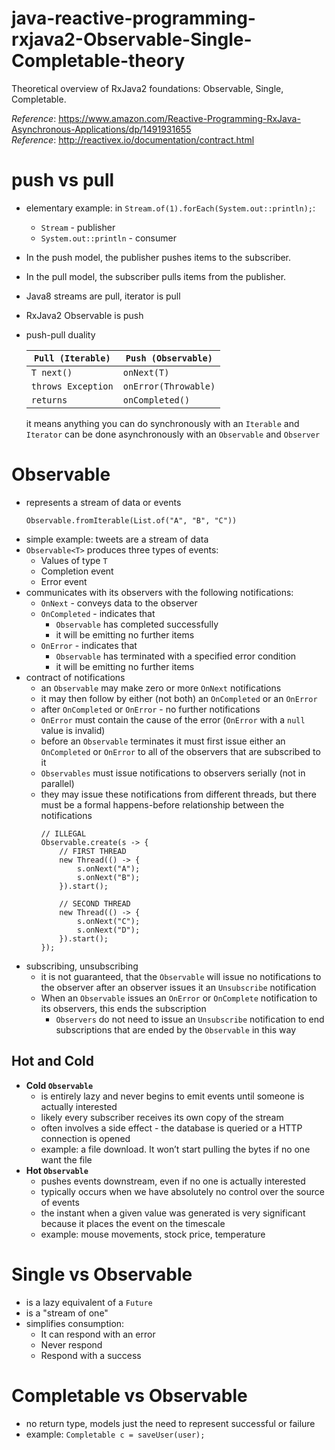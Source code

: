 # java-reactive-programming-rxjava2-Observable-Single-Completable-theory
Theoretical overview of RxJava2 foundations: Observable, Single, Completable.

_Reference_: https://www.amazon.com/Reactive-Programming-RxJava-Asynchronous-Applications/dp/1491931655  
_Reference_: http://reactivex.io/documentation/contract.html

# push vs pull
* elementary example: in `Stream.of(1).forEach(System.out::println);`:
    * `Stream` - publisher
    * `System.out::println` - consumer
* In the push model, the publisher pushes items to the subscriber.
* In the pull model, the subscriber pulls items from the publisher.
* Java8 streams are pull, iterator is pull
* RxJava2 Observable is push
* push-pull duality

    |`Pull (Iterable)`   |`Push (Observable)`   |
    |---|---|
    |`T next()`   |`onNext(T)`   |
    |`throws Exception`   |`onError(Throwable)`   |
    |`returns`   |`onCompleted()`   |

    it means anything you can do synchronously with an `Iterable` and `Iterator` can be done asynchronously 
with an `Observable` and `Observer`

# Observable
* represents a stream of data or events
    ```
    Observable.fromIterable(List.of("A", "B", "C"))
    ```
* simple example: tweets are a stream of data
* `Observable<T>` produces three types of events:
  * Values of type `T`
  * Completion event
  * Error event
* communicates with its observers with the following notifications:
    * `OnNext` - conveys data to the observer
    * `OnCompleted` - indicates that 
        * `Observable` has completed successfully
        * it will be emitting no further items
    * `OnError` - indicates that
        * `Observable` has terminated with a specified error condition
        * it will be emitting no further items
* contract of notifications
    * an `Observable` may make zero or more `OnNext` notifications
    * it may then follow by either (not both) an `OnCompleted` or an `OnError`
    * after `OnCompleted` or `OnError` - no further notifications
    * `OnError` must contain the cause of the error (`OnError` with a `null` value is invalid)
    * before an `Observable` terminates it must first issue either an `OnCompleted` or `OnError` to 
    all of the observers that are subscribed to it
    * `Observables` must issue notifications to observers serially (not in parallel)
    * they may issue these notifications from different threads, but there must be a formal happens-before 
    relationship between the notifications
        ```
        // ILLEGAL
        Observable.create(s -> {
            // FIRST THREAD
            new Thread(() -> {
                s.onNext("A");
                s.onNext("B");
            }).start();
            
            // SECOND THREAD
            new Thread(() -> {
                s.onNext("C");
                s.onNext("D");
            }).start();
        });
        ```
* subscribing, unsubscribing
    * it is not guaranteed, that the `Observable` will issue no notifications to the observer after an 
    observer issues it an `Unsubscribe` notification
    * When an `Observable` issues an `OnError` or `OnComplete` notification to its observers, this ends the 
    subscription
        * `Observers` do not need to issue an `Unsubscribe` notification to end subscriptions that are ended by the 
        `Observable` in this way
## Hot and Cold
* **Cold `Observable`**
    * is entirely lazy and never begins to emit events until someone is actually interested
    * likely every subscriber receives its own copy of the stream
    * often involves a side effect - the database is queried or a HTTP connection is opened
    * example: a file download. It won’t start pulling the bytes if no one want the file
* **Hot `Observable`**
    * pushes events downstream, even if no one is actually interested
    * typically occurs when we have absolutely no control over the source of events
    * the instant when a given value was generated is very significant because it
      places the event on the timescale
    * example: mouse movements, stock price, temperature
    
# Single vs Observable
* is a lazy equivalent of a `Future`
* is a "stream of one"
* simplifies consumption:
    * It can respond with an error
    * Never respond
    * Respond with a success

# Completable vs Observable
* no return type, models just the need to represent successful or failure
* example: `Completable c = saveUser(user);`